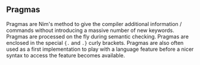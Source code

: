 ## Pragmas

Pragmas are Nim\'s method to give the compiler additional information /
commands without introducing a massive number of new keywords. Pragmas
are processed on the fly during semantic checking. Pragmas are enclosed
in the special `{.` and `.}` curly brackets. Pragmas are also often used
as a first implementation to play with a language feature before a nicer
syntax to access the feature becomes available.

